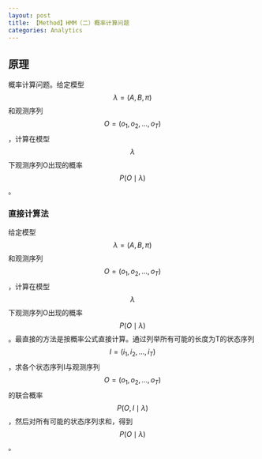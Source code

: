 ```yaml
---
layout: post
title: 【Method】HMM（二）概率计算问题
categories: Analytics
---
```


## 原理

概率计算问题。给定模型$$\lambda=(A,B,\pi)$$和观测序列$$O=(o_1, o_2,...,o_T)$$，计算在模型$$\lambda$$下观测序列O出现的概率$$P(O \mid \lambda)$$。

### 直接计算法

给定模型$$\lambda=(A,B,\pi)$$和观测序列$$O=(o_1, o_2,...,o_T)$$，计算在模型$$\lambda$$下观测序列O出现的概率$$P(O \mid \lambda)$$。最直接的方法是按概率公式直接计算。通过列举所有可能的长度为T的状态序列$$I=(i_1, i_2,...,i_T)$$，求各个状态序列I与观测序列$$O=(o_1, o_2,...,o_T)$$的联合概率$$P(O, I \mid \lambda)$$，然后对所有可能的状态序列求和，得到$$P(O \mid \lambda)$$。



